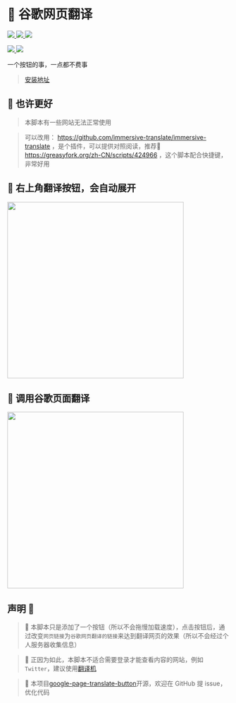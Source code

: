 # 🍓 谷歌网页翻译

<a href="https://weibo.com/u/7752747770"> <img src="https://img.shields.io/badge/Weibo-微博-orange"/> </a>
<a href="https://github.com/mefengl/google-page-translate-button"> <img src="https://img.shields.io/github/stars/mefengl/google-page-translate-button?style=social"/> </a>
<a href="https://opensource.org/licenses/MIT"> <img src="https://img.shields.io/greasyfork/l/420774?color=&label=License"/> </a>

<a href="https://greasyfork.org/zh-CN/scripts/452478/stats"> <img src="https://img.shields.io/greasyfork/dd/452478"/> </a>
<a href="https://greasyfork.org/zh-CN/scripts/452478/stats"> <img src="https://img.shields.io/greasyfork/dt/452478"/> </a>

一个按钮的事，一点都不费事

> [安装地址](https://greasyfork.org/zh-CN/scripts/452478)


## 💨 也许更好

> 本脚本有一些网站无法正常使用

> 可以改用：
> https://github.com/immersive-translate/immersive-translate ，是个插件，可以提供对照阅读，推荐🥰
> https://greasyfork.org/zh-CN/scripts/424966 ，这个脚本配合快捷键，非常好用

## 🍙 右上角翻译按钮，会自动展开

<img src="https://greasyfork.org/rails/active_storage/blobs/redirect/eyJfcmFpbHMiOnsibWVzc2FnZSI6IkJBaHBBd2hrQVE9PSIsImV4cCI6bnVsbCwicHVyIjoiYmxvYl9pZCJ9fQ==--9dd2802cd93bd5bb7c6f30a4f46625c0e938c918/%E8%84%9A%E6%9C%AC-%E7%BF%BB%E8%AF%91%E5%89%8D.png?locale=zh-CN" width="400"/>

## 🍞 调用谷歌页面翻译

<img src="https://greasyfork.org/rails/active_storage/blobs/redirect/eyJfcmFpbHMiOnsibWVzc2FnZSI6IkJBaHBBd2xrQVE9PSIsImV4cCI6bnVsbCwicHVyIjoiYmxvYl9pZCJ9fQ==--55d4317d55ce80add9678ca08b772a2c9035b75d/%E8%84%9A%E6%9C%AC-%E7%BF%BB%E8%AF%91%E5%90%8E.png?locale=zh-CN" width="400"/>

## 声明 👀

> 🎈 本脚本只是添加了一个按钮（所以不会拖慢加载速度），点击按钮后，通过改变`网页链接`为`谷歌网页翻译的链接`来达到翻译网页的效果（所以不会经过个人服务器收集信息）

> 🥰 正因为如此，本脚本不适合需要登录才能查看内容的网站，例如`Twitter`，建议使用[翻译机](https://greasyfork.org/zh-CN/scripts/378277)

> 📝 本项目[google-page-translate-button](https://github.com/mefengl/google-page-translate-button)开源，欢迎在 GitHub 提 issue，优化代码
